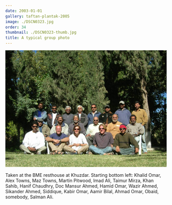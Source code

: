 ```yaml
---
date: 2003-01-01
gallery: taftan-plantak-2005
image: ./DSCN0323.jpg
order: 34
thumbnail: ./DSCN0323-thumb.jpg
title: A typical group photo
---
```


![A typical group photo](./DSCN0323.jpg)

Taken at the BME resthouse at Khuzdar. Starting bottom left: Khalid Omar, Alex Towns, Maz Towns, Martin Pitwood, Imad Ali, Taimur Mirza, Khan Sahib, Hanif Chaudhry, Doc Mansur Ahmed, Hamid Omar, Wazir Ahmed, Sikander Ahmed, Siddique, Kabir Omar, Aamir Bilal, Ahmad Omar, Obaid, somebody, Salman Ali.